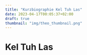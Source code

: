 ```yaml
---
title: "Kurzbiographie Kel Tuh Las"
date: 2023-04-17T00:05:37+02:00
draft: true
thumbnail: "img/theo_thumbnail.png"
---
```


# Kel Tuh Las

